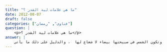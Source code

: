 ```yaml
---
title: "ما هي علامات لية القدر ؟"
date: 2012-08-07
draft: false
categories: ["فتاوى", "رمضان"]
question: |
    <p>ما هي علامات لية القدر ؟</p>
answer: |
    من علامات ليلة القدر أنها سهلة طيبة ، ليس فيها حر ولا برد يؤذيان ، وتكون الشمس في صبيحتها بيضاء لا شعاع لها  ، والدليل على ذلك ما يأتي : <BR>الدليل الأول : عَن ابْنِ عَبَّاسٍ -رَضِيَ الله عَنْهُمَا- أَنَّ رَسُولَ اللهِ صلى الله عليه وسلم قَالَ فِي لَيْلَةِ الْقَدْرِ : ((لَيْلَةٌ سَمْحَةٌ طَلْقَةٌ ، لاَ حَارَّةٌ ، وَلاَ بَارِدَةٌ ، تُصْبِحُ شَمْسُهَا صَبِيحَتَهَا ضَعِيفَةً حَمْرَاءَ ))( رواه الطيالسي في مسنده رقم الحديث (2680) ، والبيهقي في الشعب رقم الحديث (3693) . ينظر : صحيح ابن خزيمة (3/330) ، وصحيح الجامع رقم (5475)) . <BR>الدليل الثاني : عن أبيّ بن كعب -رضي الله عنه- قال : ((   وَأَمَارَتُهَا أَنْ تَطْلُعَ الشَّمْسُ فِي صَبِيحَةِ يَوْمِهَا بَيْضَاءَ لَا شُعَاعَ لَهَا))(رواه مسلم رقم الحديث (1272) ) . <BR>الدليل الثالث : عن أبي هريرة –رضي الله عنه- قال : قال رسول الله صلى الله عليه وسلم : ((ليلةُ القدرِ ليلةُ السابعة أو التاسعة وعشرين ، و إن الملائكة تلك الليلة أكثر في الأرض من عدد الحصى))(رواه ابن خزيمة في صحيحة رقم الحديث (2194) . وقال الشيخ الألباني : إسناده حسن  ) .
---
```



